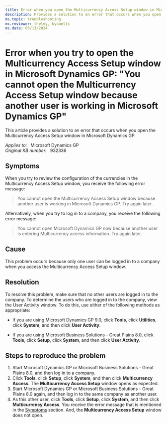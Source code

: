 ```yaml
---
title: Error when you open the Multicurrency Access Setup window in Microsoft Dynamics GP
description: Provides a solution to an error that occurs when you open the Multicurrency Access Setup window in Microsoft Dynamics GP.
ms.topic: troubleshooting
ms.reviewer: theley, kyouells
ms.date: 03/13/2024
---
```

# Error when you try to open the Multicurrency Access Setup window in Microsoft Dynamics GP: "You cannot open the Multicurrency Access Setup window because another user is working in Microsoft Dynamics GP"

This article provides a solution to an error that occurs when you open the Multicurrency Access Setup window in Microsoft Dynamics GP.

_Applies to:_ &nbsp; Microsoft Dynamics GP  
_Original KB number:_ &nbsp; 932336

## Symptoms

When you try to review the configuration of the currencies in the Multicurrency Access Setup window, you receive the following error message:

> You cannot open the Multicurrency Access Setup window because another user is working in Microsoft Dynamics GP. Try again later.

Alternatively, when you try to log in to a company, you receive the following error message:

> You cannot open Microsoft Dynamics GP now because another user is entering Multicurrency access information. Try again later.

## Cause

This problem occurs because only one user can be logged in to a company when you access the Multicurrency Access Setup window.

## Resolution

To resolve this problem, make sure that no other users are logged in to the company. To determine the users who are logged in to the company, view the User Activity window. To do this, use either of the following methods as appropriate:

- If you are using Microsoft Dynamics GP 9.0, click **Tools**, click **Utilities**, click **System**, and then click **User Activity**.

- If you are using Microsoft Business Solutions - Great Plains 8.0, click **Tools**, click **Setup**, click **System**, and then click **User Activity**.

## Steps to reproduce the problem

1. Start Microsoft Dynamics GP or Microsoft Business Solutions - Great Plains 8.0, and then log in to a company.
2. Click **Tools**, click **Setup**, click **System**, and then click **Multicurrency Access**. The **Multicurrency Access Setup** window opens as expected.
3. Start Microsoft Dynamics GP or Microsoft Business Solutions - Great Plains 8.0 again, and then log in to the same company as another user.
4. As this other user, click **Tools**, click **Setup**, click **System**, and then click **Multicurrency Access**. You receive the error message that is mentioned in the [Symptoms](#symptoms) section. And, the **Multicurrency Access Setup** window does not open.
